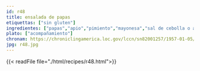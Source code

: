 ```yaml
---
id: r48
title: ensalada de papas
etiquettas: ["sin gluten"]
ingredientes: ["papas","apio","pimiento","mayonesa","sal de cebolla o ajo","pimienta","lechuga","huevo","salchichón","aderezo de tomate"]
plato: ["acompañamiento"]
chronam: https://chroniclingamerica.loc.gov/lccn/sn82001257/1957-01-05/ed-1/seq-5/
jpg: r48.jpg
---
```


{{< readFile file="./html/recipes/r48.html">}}